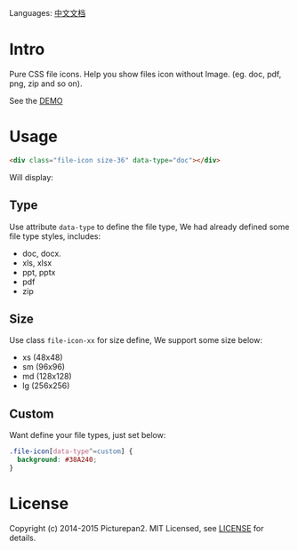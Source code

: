 Languages: [中文文档]

# Intro

Pure CSS file icons. Help you show files icon without Image. (eg. doc, pdf, png, zip and so on).

See the [DEMO]

# Usage

```html
<div class="file-icon size-36" data-type="doc"></div>
```

Will display:



## Type

Use attribute `data-type` to define the file type, We had already defined some file type styles, includes:

- doc, docx.
- xls, xlsx
- ppt, pptx
- pdf
- zip

## Size

Use class `file-icon-xx` for size define, We support some size below:
 
- xs  (48x48)
- sm  (96x96)
- md  (128x128)
- lg  (256x256)

## Custom

Want define your file types, just set below:

```css
.file-icon[data-type^=custom] {
  background: #38A240;
}
```

# License

Copyright (c) 2014-2015 Picturepan2. MIT Licensed, see [LICENSE] for details.

[DEMO]: https://picturepan2.github.io/fileicon.css
[LICENSE]: https://picturepan2.github.io/fileicon.css/LICENSE
[中文文档]: https://github.com/picturepan2/fileicon.css/blob/master/README_CN.md
